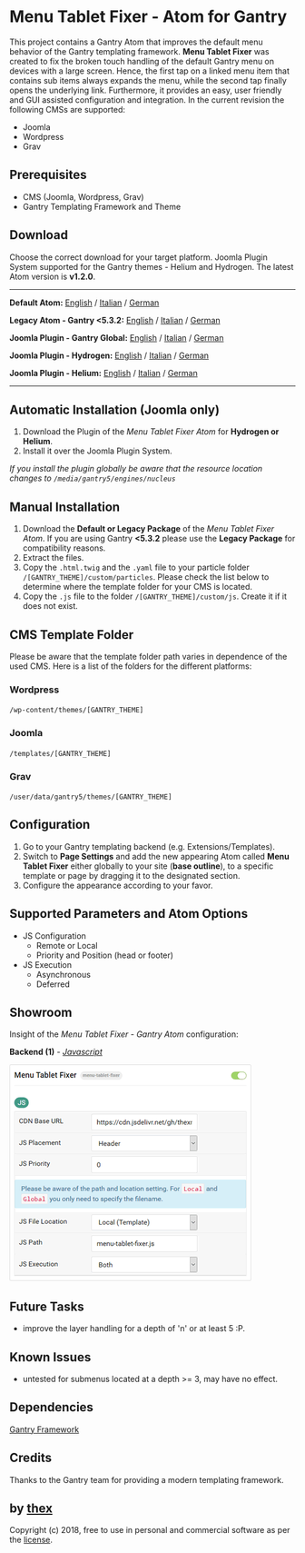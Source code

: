 # Menu Tablet Fixer - Atom for Gantry
This project contains a Gantry Atom that improves the default menu behavior of the Gantry templating framework. **Menu Tablet Fixer** was created to fix the broken touch handling of the default Gantry menu on devices with a large screen. Hence, the first tap on a linked menu item that contains sub items always expands the menu, while the second tap finally opens the underlying link. Furthermore, it provides an easy, user friendly and GUI assisted configuration and integration. In the current revision the following CMSs are supported:
* Joomla
* Wordpress
* Grav

## Prerequisites
* CMS (Joomla, Wordpress, Grav)
* Gantry Templating Framework and Theme

## Download
Choose the correct download for your target platform. Joomla Plugin System supported for the Gantry themes - Helium and Hydrogen. The latest Atom version is **v1.2.0**.
___
**Default Atom:**
[English](https://github.com/thexmanxyz/Tablet-Menu-Fixer-Gantry/releases/download/v1.2.0/mtf.atom.only.EN.v1.2.0.zip) / [Italian](https://github.com/thexmanxyz/Tablet-Menu-Fixer-Gantry/releases/download/v1.2.0/mtf.atom.only.IT.v1.2.0.zip) / [German](https://github.com/thexmanxyz/Tablet-Menu-Fixer-Gantry/releases/download/v1.2.0/mtf.atom.only.DE.v1.2.0.zip)

**Legacy Atom - Gantry <5.3.2:**
[English](https://github.com/thexmanxyz/Tablet-Menu-Fixer-Gantry/releases/download/v1.2.0/mtf.atom.only.legacy.EN.v1.2.0.zip) / [Italian](https://github.com/thexmanxyz/Tablet-Menu-Fixer-Gantry/releases/download/v1.2.0/mtf.atom.only.legacy.IT.v1.2.0.zip) / [German](https://github.com/thexmanxyz/Tablet-Menu-Fixer-Gantry/releases/download/v1.2.0/mtf.atom.only.legacy.DE.v1.2.0.zip)

**Joomla Plugin - Gantry Global:**
[English](https://github.com/thexmanxyz/Tablet-Menu-Fixer-Gantry/releases/download/v1.2.0/mtf.j3.global.EN.v1.2.0.zip) / [Italian](https://github.com/thexmanxyz/Tablet-Menu-Fixer-Gantry/releases/download/v1.2.0/mtf.j3.global.IT.v1.2.0.zip) / [German](https://github.com/thexmanxyz/Tablet-Menu-Fixer-Gantry/releases/download/v1.2.0/mtf.j3.global.DE.v1.2.0.zip)

**Joomla Plugin - Hydrogen:**
[English](https://github.com/thexmanxyz/Tablet-Menu-Fixer-Gantry/releases/download/v1.2.0/mtf.j3.hydrogen.EN.v1.2.0.zip) / [Italian](https://github.com/thexmanxyz/Tablet-Menu-Fixer-Gantry/releases/download/v1.2.0/mtf.j3.hydrogen.IT.v1.2.0.zip) / [German](https://github.com/thexmanxyz/Tablet-Menu-Fixer-Gantry/releases/download/v1.2.0/mtf.j3.hydrogen.DE.v1.2.0.zip)

**Joomla Plugin - Helium:**
[English](https://github.com/thexmanxyz/Tablet-Menu-Fixer-Gantry/releases/download/v1.2.0/mtf.j3.helium.EN.v1.2.0.zip) / [Italian](https://github.com/thexmanxyz/Tablet-Menu-Fixer-Gantry/releases/download/v1.2.0/mtf.j3.helium.IT.v1.2.0.zip) / [German](https://github.com/thexmanxyz/Tablet-Menu-Fixer-Gantry/releases/download/v1.2.0/mtf.j3.helium.DE.v1.2.0.zip)
___

## Automatic Installation (Joomla only)
1. Download the Plugin of the *Menu Tablet Fixer Atom* for **Hydrogen or Helium**.
2. Install it over the Joomla Plugin System.

*If you install the plugin globally be aware that the resource location changes to `/media/gantry5/engines/nucleus`*

## Manual Installation
1. Download the **Default or Legacy Package** of the *Menu Tablet Fixer Atom*. If you are using Gantry **<5.3.2** please use the **Legacy Package** for compatibility reasons.
2. Extract the files.
3. Copy the `.html.twig` and the `.yaml` file to your particle folder `/[GANTRY_THEME]/custom/particles`. Please check the list below to determine where the template folder for your CMS is located.
4. Copy the `.js` file to the folder `/[GANTRY_THEME]/custom/js`. Create it if it does not exist.

## CMS Template Folder
Please be aware that the template folder path varies in dependence of the used CMS. Here is a list of the folders for the different platforms:

### Wordpress
`/wp-content/themes/[GANTRY_THEME]`

### Joomla
`/templates/[GANTRY_THEME]`

### Grav
`/user/data/gantry5/themes/[GANTRY_THEME]`

## Configuration
1. Go to your Gantry templating backend (e.g. Extensions/Templates).
2. Switch to **Page Settings** and add the new appearing Atom called **Menu Tablet Fixer** either globally to your site (**base outline**), to a specific template or page by dragging it to the designated section.
3. Configure the appearance according to your favor.

## Supported Parameters and Atom Options
* JS Configuration
  * Remote or Local
  * Priority and Position (head or footer)
* JS Execution
  * Asynchronous
  * Deferred

## Showroom
Insight of the *Menu Tablet Fixer - Gantry Atom* configuration:

**Backend (1)** - *[Javascript](/screenshots/backend_js.png)*

![1](/screenshots/backend_js.png)

## Future Tasks
* improve the layer handling for a depth of 'n' or at least 5 :P.

## Known Issues
* untested for submenus located at a depth >= 3, may have no effect.

## Dependencies
[Gantry Framework](http://gantry.org/)

## Credits
Thanks to the Gantry team for providing a modern templating framework.

## by [thex](https://github.com/thexmanxyz)
Copyright (c) 2018, free to use in personal and commercial software as per the [license](/LICENSE.md).
